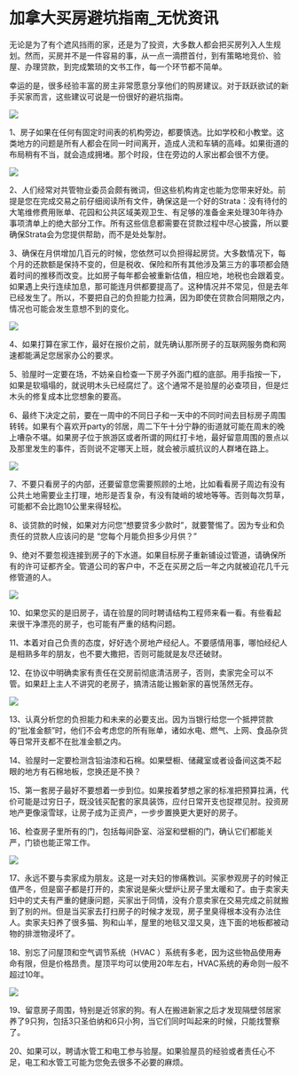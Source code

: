 # 加拿大买房避坑指南_无忧资讯
无论是为了有个遮风挡雨的家，还是为了投资，大多数人都会把买房列入人生规划。然而，买房并不是一件容易的事，从一点一滴攒首付，到有策略地竞价、验屋、办理贷款，到完成繁琐的文书工作，每一个环节都不简单。

幸运的是，很多经验丰富的房主非常愿意分享他们的购房建议。对于跃跃欲试的新手买家而言，这些建议可说是一份很好的避坑指南。

![](https://p0.51img.ca/i/63cdb87d54d02.jpeg)

1、房子如果在任何有固定时间表的机构旁边，都要慎选。比如学校和小教堂。这类地方的问题是所有人都会在同一时间离开，造成人流和车辆的高峰。如果街道的布局稍有不当，就会造成拥堵。那个时段，住在旁边的人家出都会很不方便。

![](https://p0.51img.ca/i/63cdb87d770be.jpeg)

2、人们经常对共管物业委员会颇有微词，但这些机构肯定也能为您带来好处。前提是您在完成交易之前仔细阅读所有文件，确保这是一个好的Strata：没有待付的大笔维修费用账单、花园和公共区域美观卫生、有足够的准备金来处理30年待办事项清单上的绝大部分工作。所有这些信息都需要在贷款过程中尽心披露，所以要确保Strata会为您提供帮助，而不是处处掣肘。

3、确保在月供增加几百元的时候，您依然可以负担得起房贷。大多数情况下，每个月的还款额是保持不变的，但是税收、保险和所有其他涉及第三方的事项都会随着时间的推移而改变。比如房子每年都会被重新估值，相应地，地税也会跟着变。如果遇上央行连续加息，那可能连月供都要提高了。这种情况并不常见，但是去年已经发生了。所以，不要把自己的负担能力拉满，因为即使在贷款合同期限之内，情况也可能会发生意想不到的变化。

![](https://p0.51img.ca/i/63cdb87e02a17.jpeg)

4、如果打算在家工作，最好在报价之前，就先确认那所房子的互联网服务商和网速都能满足您居家办公的要求。

5、验屋时一定要在场，不妨亲自检查一下房子外面门框的底部。用手指按一下，如果是软塌塌的，就说明木头已经腐烂了。这个通常不是验屋的必查项目，但是烂木头的修复成本比您想象的要高。

6、最终下决定之前，要在一周中的不同日子和一天中的不同时间去目标房子周围转转。如果有个喜欢开party的邻居，周二下午十分宁静的街道就可能在周末的晚上嘈杂不堪。如果房子位于旅游区或者所谓的网红打卡地，最好留意周围的景点以及那里发生的事件，否则说不定哪天上班，就会被示威抗议的人群堵在路上。

![](https://p0.51img.ca/i/63cdb87df2eb7.jpeg)

7、不要只看房子的内部，还要留意您需要照顾的土地，比如看看房子周边有没有公共土地需要业主打理，地形是否复杂，有没有陡峭的坡地等等。否则每次剪草，可能都不会比跑10公里来得轻松。

8、谈贷款的时候，如果对方问您“想要贷多少款时”，就要警惕了。因为专业和负责任的贷款人应该问的是 “您每个月能负担多少月供？”

9、绝对不要忽视连接到房子的下水道。如果目标房子重新铺设过管道，请确保所有的许可证都齐全。管道公司的客户中，不乏在买房之后一年之内就被迫花几千元修管道的人。

![](https://p0.51img.ca/i/63cdb87e5d88d.jpeg)

10、如果您买的是旧房子，请在验屋的同时聘请结构工程师来看一看。有些看起来很干净漂亮的房子，也可能有严重的结构问题。

11、本着对自己负责的态度，好好选个房地产经纪人。不要感情用事，哪怕经纪人是相熟多年的朋友，也不要大撒把，否则可能就是友尽还破财。

12、在协议中明确卖家有责任在交房前彻底清洁房子，否则，卖家完全可以不管。如果赶上主人不讲究的老房子，搞清洁能让搬新家的喜悦荡然无存。

![](https://p0.51img.ca/i/63cdb87e67c0d.jpeg)

13、认真分析您的负担能力和未来的必要支出。因为当银行给您一个抵押贷款的“批准金额”时，他们不会考虑您的所有账单，诸如水电、燃气、上网、食品杂货等日常开支都不在批准金额之内。

14、验屋时一定要检测含铅油漆和石棉。如果壁橱、储藏室或者设备间这类不起眼的地方有石棉地板，您换还是不换？

15、第一套房子最好不要想着一步到位。如果按着梦想之家的标准把预算拉满，代价可能是过穷日子，既没钱买配套的家具装饰，应付日常开支也捉襟见肘。投资房地产更像滚雪球，让房子成为正资产，一步步置换更大更好的房子。

16、检查房子里所有的门，包括每间卧室、浴室和壁橱的门，确认它们都能关严，门锁也能正常工作。

![](https://p0.51img.ca/i/63cdb87e3354a.jpeg)

17、永远不要与卖家成为朋友。这是一对夫妇的惨痛教训。买家参观房子的时候正值严冬，但是窗子都是打开的，卖家说是柴火壁炉让房子里太暖和了。由于卖家夫妇中的丈夫有严重的健康问题，买家出于同情，没有介意卖家在交易完成之前就搬到了别的州。但是当买家去打扫房子的时候才发现，房子里臭得根本没有办法住人。卖家夫妇养了很多猫、狗和山羊，屋里的地毯又湿又臭，连下面的地板都被动物的排泄物浸坏了。

18、别忘了问屋顶和空气调节系统（HVAC ）系统有多老，因为这些物品使用寿命有限，但是价格昂贵。屋顶平均可以使用20年左右，HVAC系统的寿命则一般不超过10年。

![](https://p0.51img.ca/i/63cdb87eba5b1.jpeg)

19、留意房子周围，特别是近邻家的狗。有人在搬进新家之后才发现隔壁邻居家养了9只狗，包括3只圣伯纳和6只小狗，当它们同时叫起来的时候，只能找警察了。

20、如果可以，聘请水管工和电工参与验屋。如果验屋员的经验或者责任心不足，电工和水管工可能为您免去很多不必要的麻烦。